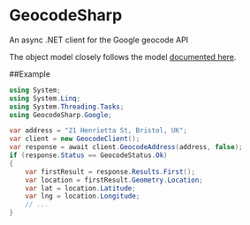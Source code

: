 GeocodeSharp
============

An async .NET client for the Google geocode API

The object model closely follows the model [documented here](https://developers.google.com/maps/documentation/geocoding/#GeocodingResponses).

##Example
```c#
using System;
using System.Linq;
using System.Threading.Tasks;
using GeocodeSharp.Google;

var address = "21 Henrietta St, Bristol, UK";
var client = new GeocodeClient();
var response = await client.GeocodeAddress(address, false);
if (response.Status == GeocodeStatus.Ok)
{
    var firstResult = response.Results.First();
    var location = firstResult.Geometry.Location;
    var lat = location.Latitude;
    var lng = location.Longitude;
    // ...
}
```
